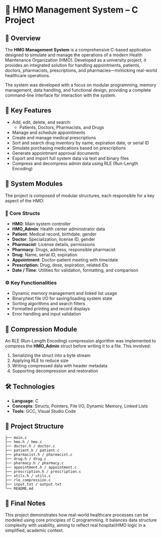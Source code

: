 # 🏥 HMO Management System – C Project

## 📌 Overview

The **HMO Management System** is a comprehensive C-based application designed to simulate and manage the operations of a modern Health Maintenance Organization (HMO). Developed as a university project, it provides an integrated solution for handling appointments, patients, doctors, pharmacists, prescriptions, and pharmacies—mimicking real-world healthcare operations.

The system was developed with a focus on modular programming, memory management, data handling, and functional design, providing a complete command-line interface for interaction with the system.

## 🎯 Key Features

- Add, edit, delete, and search:
  - Patients, Doctors, Pharmacists, and Drugs
- Manage and schedule appointments
- Create and manage medical prescriptions
- Sort and search drug inventory by name, expiration date, or serial ID
- Simulate purchasing medications based on prescriptions
- Generate appointment approval documents
- Export and import full system data via text and binary files
- Compress and decompress admin data using RLE (Run-Length Encoding)

## 🧩 System Modules

The project is composed of modular structures, each responsible for a key aspect of the HMO:

### 📁 Core Structs
- **HMO**: Main system controller
- **HMO_Admin**: Health center administrator data
- **Patient**: Medical record, birthdate, gender
- **Doctor**: Specialization, license ID, gender
- **Pharmacist**: License details, permissions
- **Pharmacy**: Drugs, address, responsible pharmacist
- **Drug**: Name, serial ID, expiration
- **Appointment**: Doctor-patient meeting with time/date
- **Prescription**: Drug, dose, expiration, related IDs
- **Date / Time**: Utilities for validation, formatting, and comparison

### ⚙️ Key Functionalities
- Dynamic memory management and linked list usage
- Binary/text file I/O for saving/loading system state
- Sorting algorithms and search filters
- Formatted printing and record displays
- Error handling and input validation

## 🧪 Compression Module

An RLE (Run-Length Encoding) compression algorithm was implemented to compress the **HMO_Admin** struct before writing it to a file. This involved:

1. Serializing the struct into a byte stream
2. Applying RLE to reduce size
3. Writing compressed data with header metadata
4. Supporting decompression and restoration

## 🛠 Technologies

- **Language**: C
- **Concepts**: Structs, Pointers, File I/O, Dynamic Memory, Linked Lists
- **Tools**: GCC, Visual Studio Code

## 📂 Project Structure

```
├── main.c
├── hmo.h / hmo.c
├── doctor.h / doctor.c
├── patient.h / patient.c
├── pharmacist.h / pharmacist.c
├── drug.h / drug.c
├── pharmacy.h / pharmacy.c
├── appointment.h / appointment.c
├── prescription.h / prescription.c
├── utils.h / utils.c
├── rle_compression.c
├── input.txt / output.txt
└── README.md
```

## 📌 Final Notes

This project demonstrates how real-world healthcare processes can be modeled using core principles of C programming. It balances data structure complexity with usability, aiming to reflect real hospital/HMO logic in a simplified, academic context.
